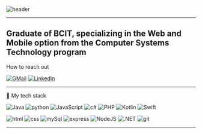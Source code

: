 ![header](https://capsule-render.vercel.app/api?type=waving&color=gradient&height=300&section=header&text=Taylor%20Ji&fontSize=90&animation=twinkling)

---
Graduate of BCIT, specializing in the Web and Mobile option from the Computer Systems Technology program
---
How to reach out

[![GMail](	https://img.shields.io/badge/Gmail-D14836?style=for-the-badge&logo=gmail&logoColor=white)](taylor.ji719@gmail.com)
[![LinkedIn](https://img.shields.io/badge/LinkedIn-0077B5?style=for-the-badge&logo=linkedin&logoColor=white)](https://www.linkedin.com/in/taylor-ji/)

---
🧰 My tech stack

![Java](https://img.shields.io/badge/Java-ED8B00?style=for-the-badge&logo=openjdk&logoColor=white)
![python](https://img.shields.io/badge/Python-3776AB?style=for-the-badge&logo=python&logoColor=white)
![JavaScript](https://img.shields.io/badge/JavaScript-F7DF1E?style=for-the-badge&logo=JavaScript&logoColor=white)
![c#](https://img.shields.io/badge/C%23-239120?style=for-the-badge&logo=c-sharp&logoColor=white)
![PHP](https://img.shields.io/badge/PHP-777BB4?style=for-the-badge&logo=php&logoColor=white)
![Kotlin](https://img.shields.io/badge/Kotlin-0095D5?&style=for-the-badge&logo=kotlin&logoColor=white)
![Swift](https://img.shields.io/badge/Swift-FA7343?style=for-the-badge&logo=swift&logoColor=white)

![html](https://img.shields.io/badge/HTML5-E34F26?style=for-the-badge&logo=html5&logoColor=white)
![css](https://img.shields.io/badge/CSS-239120?&style=for-the-badge&logo=css3&logoColor=white)
![mySql](https://img.shields.io/badge/MySQL-00000F?style=for-the-badge&logo=mysql&logoColor=white)
![express](https://img.shields.io/badge/Express.js-404D59?style=for-the-badge)
![NodeJS](https://img.shields.io/badge/Node.js-43853D?style=for-the-badge&logo=node.js&logoColor=white)
![.NET](https://img.shields.io/badge/.NET-5C2D91?style=for-the-badge&logo=.net&logoColor=white)
![git](https://img.shields.io/badge/GIT-E44C30?style=for-the-badge&logo=git&logoColor=white)




---

<!-- [![Top Langs](https://github-readme-stats.vercel.app/api/top-langs/?username=TaylorJi)](https://github.com/TaylorJi/github-readme-stats) -->


<!---
TaylorJi/TaylorJi is a ✨ special ✨ repository because its `README.md` (this file) appears on your GitHub profile.
You can click the Preview link to take a look at your changes.
--->
